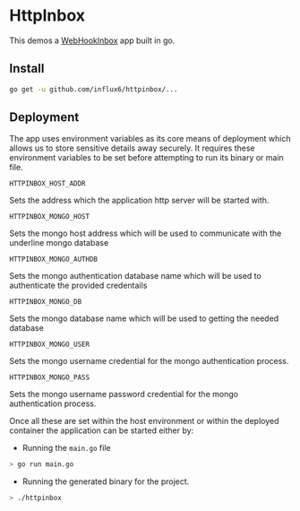 # HttpInbox
This demos a [WebHookInbox](http://webhookinbox.com/) app built in go.

## Install

```bash
go get -u github.com/influx6/httpinbox/...
```

## Deployment
The app uses environment variables as its core means of deployment which allows
us to store sensitive details away securely. It requires these environment
variables to be set before attempting to run its binary or main file.

  ```
  HTTPINBOX_HOST_ADDR
  ```
  Sets the address which the application http server will be started with.

  ```
  HTTPINBOX_MONGO_HOST
  ```
  Sets the mongo host address which will be used to communicate with the underline
  mongo database

  ```
  HTTPINBOX_MONGO_AUTHDB
  ```
  Sets the mongo authentication database name which will be used to authenticate
  the provided credentails

  ```
  HTTPINBOX_MONGO_DB
  ```
  Sets the mongo database name which will be used to getting the needed database

  ```
  HTTPINBOX_MONGO_USER
  ```
  Sets the mongo username credential for the mongo authentication process.

  ```
  HTTPINBOX_MONGO_PASS
  ```
  Sets the mongo username password credential for the mongo authentication process.

Once all these are set within the host environment or within the deployed container
the application can be started either by:

- Running the `main.go` file

```bash
> go run main.go
```

- Running the generated binary for the project.

```bash
> ./httpinbox
```
